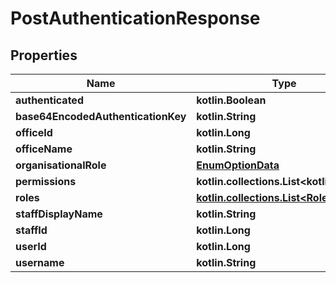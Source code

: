 
# PostAuthenticationResponse

## Properties
| Name | Type | Description | Notes |
| ------------ | ------------- | ------------- | ------------- |
| **authenticated** | **kotlin.Boolean** |  |  [optional] |
| **base64EncodedAuthenticationKey** | **kotlin.String** |  |  [optional] |
| **officeId** | **kotlin.Long** |  |  [optional] |
| **officeName** | **kotlin.String** |  |  [optional] |
| **organisationalRole** | [**EnumOptionData**](EnumOptionData.md) |  |  [optional] |
| **permissions** | **kotlin.collections.List&lt;kotlin.String&gt;** |  |  [optional] |
| **roles** | [**kotlin.collections.List&lt;RoleData&gt;**](RoleData.md) |  |  [optional] |
| **staffDisplayName** | **kotlin.String** |  |  [optional] |
| **staffId** | **kotlin.Long** |  |  [optional] |
| **userId** | **kotlin.Long** |  |  [optional] |
| **username** | **kotlin.String** |  |  [optional] |



